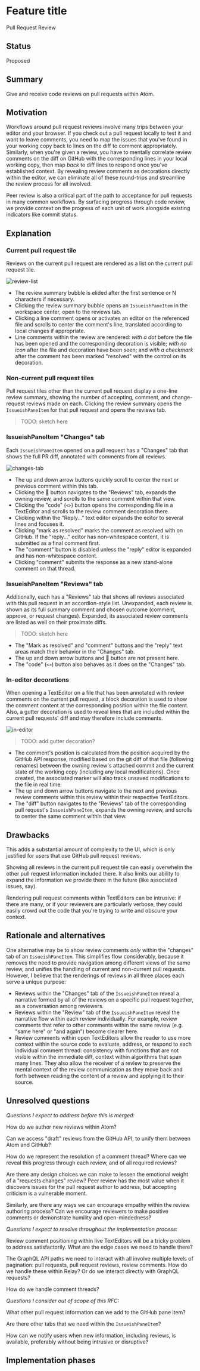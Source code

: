 # Feature title

Pull Request Review

## Status

Proposed

## Summary

Give and receive code reviews on pull requests within Atom.

## Motivation

Workflows around pull request reviews involve many trips between your editor and your browser. If you check out a pull request locally to test it and want to leave comments, you need to map the issues that you've found in your working copy back to lines on the diff to comment appropriately. Similarly, when you're given a review, you have to mentally correlate review comments on the diff on GitHub with the corresponding lines in your local working copy, then map _back_ to diff lines to respond once you've established context. By revealing review comments as decorations directly within the editor, we can eliminate all of these round-trips and streamline the review process for all involved.

Peer review is also a critical part of the path to acceptance for pull requests in many common workflows. By surfacing progress through code review, we provide context on the progress of each unit of work alongside existing indicators like commit status.

## Explanation

### Current pull request tile

Reviews on the current pull request are rendered as a list on the current pull request tile.

![review-list](https://user-images.githubusercontent.com/378023/44708426-1f582000-aae2-11e8-86bd-3074ae259e2d.png)

* The review summary bubble is elided after the first sentence or N characters if necessary.
* Clicking the review summary bubble opens an `IssueishPaneItem` in the workspace center, open to the reviews tab.
* Clicking a line comment opens or activates an editor on the referenced file and scrolls to center the comment's line, translated according to local changes if appropriate.
* Line comments within the review are rendered: _with a dot_ before the file has been opened and the corresponding decoration is visible; _with no icon_ after the file and decoration have been seen; and _with a checkmark_ after the comment has been marked "resolved" with the control on its decoration.

### Non-current pull request tiles

Pull request tiles other than the current pull request display a one-line review summary, showing the number of accepting, comment, and change-request reviews made on each. Clicking the review summary opens the `IssueishPaneItem` for that pull request and opens the reviews tab.

> TODO: sketch here

### IssueishPaneItem "Changes" tab

Each `IssueishPaneItem` opened on a pull request has a "Changes" tab that shows the full PR diff, annotated with comments from all reviews.

![changes-tab](https://user-images.githubusercontent.com/378023/44789879-ba332600-abd8-11e8-9247-a19015ccd760.png)

* The up and down arrow buttons quickly scroll to center the next or previous comment within this tab.
* Clicking the :hamburger: button navigates to the "Reviews" tab, expands the owning review, and scrolls to the same comment within that view.
* Clicking the "code" (`<>`) button opens the corresponding file in a TextEditor and scrolls to the review comment decoration there.
* Clicking within the "Reply..." text editor expands the editor to several lines and focuses it.
* Clicking "mark as resolved" marks the comment as resolved with on GitHub. If the "reply..." editor has non-whitespace content, it is submitted as a final comment first.
* The "comment" button is disabled unless the "reply" editor is expanded and has non-whitespace content.
* Clicking "comment" submits the response as a new stand-alone comment on that thread.

### IssueishPaneItem "Reviews" tab

Additionally, each has a "Reviews" tab that shows all reviews associated with this pull request in an accordion-style list. Unexpanded, each review is shown as its full summary comment and chosen outcome (comment, approve, or request changes). Expanded, its associated review comments are listed as well on their proximate diffs.

> TODO: sketch here

* The "Mark as resolved" and "comment" buttons and the "reply" text areas match their behavior in the "Changes" tab.
* The up and down arrow buttons and :hamburger: button are not present here.
* The "code" (`<>`) button also behaves as it does on the "Changes" tab.

### In-editor decorations

When opening a TextEditor on a file that has been annotated with review comments on the current pull request, a block decoration is used to show the comment content at the corresponding position within the file content. Also, a gutter decoration is used to reveal lines that are included within the current pull requests' diff and may therefore include comments.

![in-editor](https://user-images.githubusercontent.com/378023/44790482-69bcc800-abda-11e8-8a0f-922c0942b8c6.png)

> TODO: add gutter decoration?

* The comment's position is calculated from the position acquired by the GitHub API response, modified based on the git diff of that file (following renames) between the owning review's attached commit and the current state of the working copy (including any local modifications). Once created, the associated marker will also track unsaved modifications to the file in real time.
* The up and down arrow buttons navigate to the next and previous review comments within this review within their respective TextEditors.
* The "diff" button navigates to the "Reviews" tab of the corresponding pull request's `IssueishPaneItem`, expands the owning review, and scrolls to center the same comment within that view.

## Drawbacks

This adds a substantial amount of complexity to the UI, which is only justified for users that use GitHub pull request reviews.

Showing all reviews in the current pull request tile can easily overwhelm the other pull request information included there. It also limits our ability to expand the information we provide there in the future (like associated issues, say).

Rendering pull request comments within TextEditors can be intrusive: if there are many, or if your reviewers are particularly verbose, they could easily crowd out the code that you're trying to write and obscure your context.

## Rationale and alternatives

One alternative may be to show review comments _only_ within the "changes" tab of an `IssueishPaneItem`. This simplifies flow considerably, because it removes the need to provide navigation among different views of the same review, and unifies the handling of current and non-current pull requests. However, I believe that the renderings of reviews in all three places each serve a unique purpose:

* Reviews within the "Changes" tab of the `IssueishPaneItem` reveal a narrative formed by all of the reviews on a specific pull request together, as a conversation among reviewers.
* Reviews within the "Review" tab of the `IssueishPaneItem` reveal the narrative flow within each review individually. For example, review comments that refer to other comments within the same review (e.g. "same here" or "and again") become clearer here.
* Review comments within open TextEditors allow the reader to use more context within the source code to evaluate, address, or respond to each individual comment thread: consistency with functions that are not visible within the immediate diff, context within algorithms that span many lines. They also allow the receiver of a review to preserve the mental context of the review communication as they move back and forth between reading the content of a review and applying it to their source.

## Unresolved questions

_Questions I expect to address before this is merged:_

How do we author new reviews within Atom?

Can we access "draft" reviews from the GitHub API, to unify them between Atom and GitHub?

How do we represent the resolution of a comment thread? Where can we reveal this progress through each review, and of all required reviews?

Are there any design choices we can make to lessen the emotional weight of a "requests changes" review? Peer review has the most value when it discovers issues for the pull request author to address, but accepting criticism is a vulnerable moment.

Similarly, are there any ways we can encourage empathy within the review authoring process? Can we encourage reviewers to make positive comments or demonstrate humility and open-mindedness?

_Questions I expect to resolve throughout the implementation process:_

Review comment positioning within live TextEditors will be a tricky problem to address satisfactorily. What are the edge cases we need to handle there?

The GraphQL API paths we need to interact with all involve multiple levels of pagination: pull requests, pull request reviews, review comments. How do we handle these within Relay? Or do we interact directly with GraphQL requests?

How do we handle comment threads?

_Questions I consider out of scope of this RFC:_

What other pull request information can we add to the GitHub pane item?

Are there other tabs that we need within the `IssueishPaneItem`?

How can we notify users when new information, including reviews, is available, preferably without being intrusive or disruptive?

## Implementation phases

<!--
- Can this functionality be introduced in multiple, distinct, self-contained pull requests?
- A specification for when the feature is considered "done."
-->
